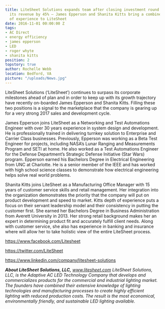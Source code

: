 ```yaml
---
title: LiteSheet Solutions expands team after closing investment round and increasing
  its revenue by 45% – James Epperson and Shanita Kitts bring a combined 45 years
  of experience to LiteSheet
date: 2016-11-01 00:00:00 Z
tags:
- AC Direct
- energy efficiency
- james epperson
- LED
- roger whyte
- shanita kitts
position: 2
topstory: true
author: Rochelle Webb
location: Bedford, VA
picture: "/uploads/News.jpg"
---
```


LiteSheet Solutions (‘LiteSheet’) continues to surpass its corporate milestones ahead of plan and in order to keep up with its growth trajectory have recently on-boarded James Epperson and Shanita Kitts. Filling these two positions is a signal to the marketplace that the company is gearing up for a very strong 2017 sales and development cycle.

James Epperson joins LiteSheet as a Networking and Test Automations Engineer with over 30 years experience in system design and development. He is professionally trained in delivering turnkey solution to Enterprise and Carrier Class businesses. Previously, Epperson was working as a Beta Test Engineer for projects, including NASA’s Lunar Ranging and Measurements Program and SETI at home. He also worked as a Test Automations Engineer for the Defense Department’s Strategic Defense Initiative (Star Wars) program. Epperson earned his Bachelors Degree in Electrical Engineering from UNC at Charlotte. He is a senior member of the IEEE and has worked with high school science classes to demonstrate how electrical engineering helps solve real world problems.

Shanita Kitts joins LiteSheet as a Manufacturing Office Manager with 15 years of customer service skills and retail management. Her integration into the organization demonstrates the priority that the company will put on product development and speed to market. Kitts depth of experience puts a focus on their servant leadership model and their consistency in putting the customer first. She earned her Bachelors Degree in Business Administration from Averett University in 2013. Her strong retail background makes her an expert in determining product fit and accurately fulfill client needs. Along with customer service, she also has experience in banking and insurance where will allow her to take holistic view of the entire LiteSheet process.

<a href="https://www.facebook.com/Litesheet">https://www.facebook.com/Litesheet</a>

<a href="https://twitter.com/LiteSheet">https://twitter.com/LiteSheet</a>

<a href="https://www.linkedin.com/company/litesheet-solutions">https://www.linkedin.com/company/litesheet-solutions</a>

<em>
<strong>About LiteSheet Solutions, LLC,</strong> <a href="http://www.litesheet.com">www.litesheet.com</a>
</em>

<em>
LiteSheet Solutions, LLC, is the Adaptive AC LED Technology Company that develops and commercializes products for the commercial and industrial lighting market. The founders have combined their extensive knowledge of lighting technologies and manufacturing processes to create highly efficient lighting with reduced production costs. The result is the most economical, environmentally friendly, and sustainable LED lighting available.
</em>